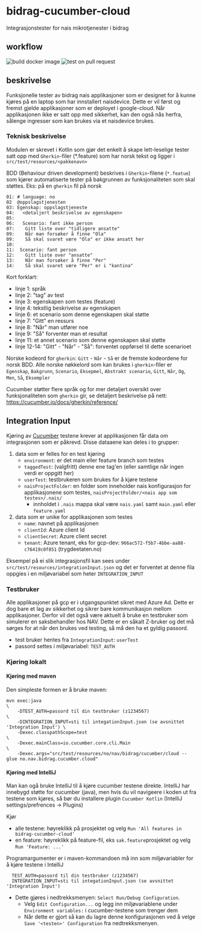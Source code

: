 # bidrag-cucumber-cloud
Integrasjonstester for nais mikrotjenester i bidrag

## workflow
![build docker image](https://github.com/navikt/bidrag-cucumber-cloud/workflows/build%20docker%20image/badge.svg)
![test on pull request](https://github.com/navikt/bidrag-cucumber-cloud/workflows/test%20build%20on%20pull%20request/badge.svg)

## beskrivelse

Funksjonelle tester av bidrag nais applikasjoner som er designet for å kunne kjøres på en laptop som har innstallert naisdevice. Dette er vil først
og fremst gjelde applikasjoner som er deployet i google-cloud. Når applikasjonen ikke er satt opp med sikkerhet, kan den også nås herfra, sålenge
ingresser som kan brukes via et naisdevice brukes.

### Teknisk beskrivelse

Modulen er skrevet i Kotlin som gjør det enkelt å skape lett-leselige tester satt opp med `Gherkin`-filer (*.feature) som har norsk tekst og ligger i
`src/test/resources/<pakkenavn>`

BDD (Behaviour driven development) beskrives i `Gherkin`-filene (`*.featue`) som kjører automatiserte tester på bakgrunnen av funksjonaliteten som
skal støttes. Eks: på en `gherkin` fil på norsk 

```
01: # language: no
02  @oppslagstjenesten
03: Egenskap: oppslagstjeneste
04:   <detaljert beskrivelse av egenskapen>
05: 
06:   Scenario: fant ikke person
07:    Gitt liste over "tidligere ansatte"
09:    Når man forsøker å finne "Ola"
09:    Så skal svaret være "Ola" er ikke ansatt her
10:
11:  Scenario: fant person
12:    Gitt liste over "ansatte"
13:    Når man forsøker å finne "Per"
14:    Så skal svaret være "Per" er i "kantina"
```

Kort forklart:
- linje 1: språk
- linje 2: "tag" av test
- linje 3: egenskapen som testes (feature)
- linje 4: tekstlig beskrivelse av egenskapen
- linje 6: et scenario som denne egenskapen skal støtte
- linje 7: "Gitt" en ressurs
- linje 8: "Når" man utfører noe
- linje 9: "Så" forventer man et resultat
- linje 11: et annet scenario som denne egenskapen skal støtte
- linje 12-14: "Gitt" - "Når" - "Så": forventet oppførsel til dette scenarioet

Norske kodeord for `gherkin`: `Gitt` - `Når` - `Så` er de fremste kodeordene for norsk BDD.
Alle norske nøkkelord som kan brukes i `gherkin`-filer er `Egenskap`, `Bakgrunn`, `Scenario`, `Eksepmel`, `Abstrakt scenario`, `Gitt`, `Når`, `Og`,
`Men`, `Så`, `Eksempler`

Cucumber støtter flere språk og for mer detaljert oversikt over funksjonaliteten som `gherkin` gir, se detaljert beskrivelse på nett: 
<https://cucumber.io/docs/gherkin/reference/>

## Integration Input

Kjøring av [Cucumber](https://cucumber.io) testene krever at applikasjonen får data om integrasjonen som er påkrevd. Disse dataaene kan deles i to
grupper:
1) data som er felles for en test kjøring
   * `environment`: er det main eller feature branch som testes
   * `taggedTest`: (valgfritt) denne ene tag'en (eller samtlige når ingen verdi er oppgitt her)
   * `userTest`: testbrukeren som brukes for å kjøre testene
   * `naisProjectFolder`: en folder som inneholder nais konfigurasjon for applikasjonene som testes, `naisProjectFolder/<nais app som testes>/.nais/`
      * innholdet i `.nais` mappa skal være `nais.yaml` samt `main.yaml` eller `feature.yaml` 
2) data som er unike for applikasjonen som testes
   * `name`: navnet på applikasjonen
   * `clientId`: Azure client Id
   * `clientSecret`: Azure client secret
   * `tenant`: Azure tenant, eks for gcp-dev: `966ac572-f5b7-4bbe-aa88-c76419c0f851` (trygdeetaten.no)

Eksempel på ei slik integrasjonsfil kan sees under `src/test/resources/integrationInput.json` og det er forventet at denne fila oppgies i en 
miljøvariabel som heter `INTEGRATION_INPUT`

### Testbruker

Alle applikasjoner på gcp er i utgangspunktet sikret med Azure Ad. Dette er dog bare et lag av sikkerhet og sikrer bare kommunikasjon mellom
applikasjoner. Derfor vil det også være aktuelt å bruke en testbruker som simulerer en saksbehandler hos NAV. Dette er en såkalt Z-bruker og det må
sørges for at når den brukes ved testing, så må den ha et gyldig passord.
* test bruker hentes fra `IntegrationInput`: `userTest`
* passord settes i miljøvariabel: `TEST_AUTH`

### Kjøring lokalt

#### Kjøring med maven

Den simpleste formen er å bruke maven:
```
mvn exec:java                                                                           \
    -DTEST_AUTH=passord til din testbruker (z1234567)                                   \
    -DINTEGRATION_INPUT=sti til integationInput.json (se avsnittet 'Integration Input') \
    -Dexec.classpathScope=test                                                          \
    -Dexec.mainClass=io.cucumber.core.cli.Main                                          \
    -Dexec.args="src/test/resources/no/nav/bidrag/cucumber/cloud --glue no.nav.bidrag.cucumber.cloud"
```
#### Kjøring med IntelliJ

Man kan ogå bruke IntelliJ til å kjøre cucumber testene direkte. IntelliJ har innebygd støtte for cucumber (java), men hvis du vil navigeere i koden
ut fra testene som kjøres, så bør du installere plugin `Cucumber Kotlin` (IntelliJ settings/prefrences -> Plugins)

Kjør
* alle testene: høyreklikk på prosjektet og velg `Run 'All features in bidrag-cucumber-cloud'`
* en feature: høyreklikk på feature-fil, eks `sak.feature`prosjektet og velg `Run 'Feature: ...'`

Programargumenter er i maven-kommandoen må inn som miljøvariabler for å kjøre testene i IntelliJ
```
  TEST_AUTH=passord til din testbruker (z1234567)
  INTEGRATION_INPUT=sti til integationInput.json (se avsnittet 'Integration Input')
```
* Dette gjøres i nedtrekksmenyen: `Select Run/Debug Configuration`.
  * Velg `Edit Configuration...` og legg inn miljøvariablene under `Environment variables:` i cucumber-testene som trenger dem
  * Når dette er gjort så kan du lagre denne konfigurasjonen ved å velge `Save '<testen>' Configuration` fra nedtrekksmenyen.
